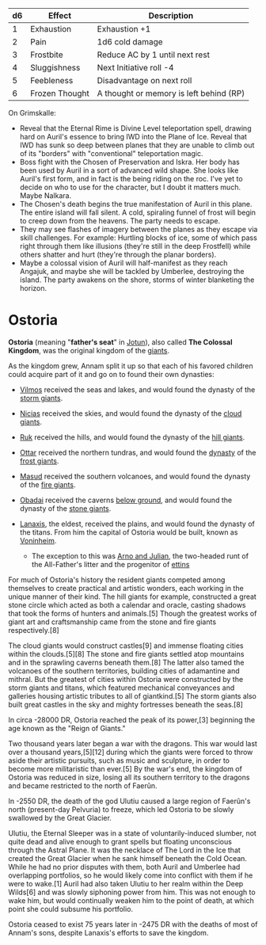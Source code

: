 | d6  | Effect         | Description                             |
| --- | -------------- | --------------------------------------- |
| 1   | Exhaustion     | Exhaustion +1                           |
| 2   | Pain           | 1d6 cold damage                         |
| 3   | Frostbite      | Reduce AC by 1 until next rest          |
| 4   | Sluggishness   | Next Initiative roll -4                 |
| 5   | Feebleness     | Disadvantage on next roll               |
| 6   | Frozen Thought | A thought or memory is left behind (RP) | 


On Grimskalle:

- Reveal that the Eternal Rime is Divine Level teleportation spell, drawing hard on Auril's essence to bring IWD into the Plane of Ice. Reveal that IWD has sunk so deep between planes that they are unable to climb out of its "borders" with "conventional" teleportation magic.
- Boss fight with the Chosen of Preservation and Iskra. Her body has been used by Auril in a sort of advanced wild shape. She looks like Auril's first form, and in fact is the being riding on the roc. I've yet to decide on who to use for the character, but I doubt it matters much. Maybe Nalkara.
- The Chosen's death begins the true manifestation of Auril in this plane. The entire island will fall silent. A cold, spiraling funnel of frost will begin to creep down from the heavens. The party needs to escape.
- They may see flashes of imagery between the planes as they escape via skill challenges. For example: Hurtling blocks of ice, some of which pass right through them like illusions (they're still in the deep Frostfell) while others shatter and hurt (they're through the planar borders).
- Maybe a colossal vision of Auril will half-manifest as they reach Angajuk, and maybe she will be tackled by Umberlee, destroying the island. The party awakens on the shore, storms of winter blanketing the horizon.




# Ostoria

**Ostoria** (meaning "**father's seat**" in [Jotun](https://forgottenrealms.fandom.com/wiki/Giant_language "Giant language")), also called **The Colossal Kingdom**, was the original kingdom of the [giants](https://forgottenrealms.fandom.com/wiki/Giant "Giant").

As the kingdom grew, Annam split it up so that each of his favored children could acquire part of it and go on to found their own dynasties:

- [Vilmos](https://forgottenrealms.fandom.com/wiki/Vilmos "Vilmos") received the seas and lakes, and would found the dynasty of the [storm giants](https://forgottenrealms.fandom.com/wiki/Storm_giant "Storm giant").
- [Nicias](https://forgottenrealms.fandom.com/wiki/Nicias "Nicias") received the skies, and would found the dynasty of the [cloud giants](https://forgottenrealms.fandom.com/wiki/Cloud_giant "Cloud giant").
- [Ruk](https://forgottenrealms.fandom.com/wiki/Ruk "Ruk") received the hills, and would found the dynasty of the [hill giants](https://forgottenrealms.fandom.com/wiki/Hill_giant "Hill giant").
- [Ottar](https://forgottenrealms.fandom.com/wiki/Ottar "Ottar") received the northern tundras, and would found the [dynasty](https://forgottenrealms.fandom.com/wiki/Jhoth%C3%BBn "Jhothûn") of the [frost giants](https://forgottenrealms.fandom.com/wiki/Frost_giant "Frost giant").
- [Masud](https://forgottenrealms.fandom.com/wiki/Masud "Masud") received the southern volcanoes, and would found the dynasty of the [fire giants](https://forgottenrealms.fandom.com/wiki/Fire_giant "Fire giant").
- [Obadai](https://forgottenrealms.fandom.com/wiki/Obadai "Obadai") received the caverns [below ground](https://forgottenrealms.fandom.com/wiki/Underdark "Underdark"), and would found the dynasty of the [stone giants](https://forgottenrealms.fandom.com/wiki/Stone_giant "Stone giant").
- [Lanaxis](https://forgottenrealms.fandom.com/wiki/Lanaxis "Lanaxis"), the eldest, received the plains, and would found the dynasty of the titans. From him the capital of Ostoria would be built, known as [Voninheim](https://forgottenrealms.fandom.com/wiki/Voninheim "Voninheim").
  
  - The exception to this was [Arno and Julian](https://forgottenrealms.fandom.com/wiki/Arno_and_Julian "Arno and Julian"), the two-headed runt of the All-Father's litter and the progenitor of [ettins](https://forgottenrealms.fandom.com/wiki/Ettin "Ettin")


For much of Ostoria's history the resident giants competed among themselves to create practical and artistic wonders, each working in the unique manner of their kind. The hill giants for example, constructed a great stone circle which acted as both a calendar and oracle, casting shadows that took the forms of hunters and animals.[5] Though the greatest works of giant art and craftsmanship came from the stone and fire giants respectively.[8]

The cloud giants would construct castles[9] and immense floating cities within the clouds.[5][8] The stone and fire giants settled atop mountains and in the sprawling caverns beneath them.[8] The latter also tamed the volcanoes of the southern territories, building cities of adamantine and mithral. But the greatest of cities within Ostoria were constructed by the storm giants and titans, which featured mechanical conveyances and galleries housing artistic tributes to all of giantkind.[5] The storm giants also built great castles in the sky and mighty fortresses beneath the seas.[8]

In circa -28000 DR, Ostoria reached the peak of its power,[3] beginning the age known as the "Reign of Giants."

Two thousand years later began a war with the dragons. This war would last over a thousand years,[5][12] during which the giants were forced to throw aside their artistic pursuits, such as music and sculpture, in order to become more militaristic than ever.[5] By the war's end, the kingdom of Ostoria was reduced in size, losing all its southern territory to the dragons and became restricted to the north of Faerûn.

In -2550 DR, the death of the god Ulutiu caused a large region of Faerûn's north (present-day Pelvuria) to freeze, which led Ostoria to be slowly swallowed by the Great Glacier. 

Ulutiu, the Eternal Sleeper was in a state of voluntarily-induced slumber, not quite dead and alive enough to grant spells but floating unconscious through the Astral Plane. It was the necklace of The Lord in the Ice that created the Great Glacier when he sank himself beneath the Cold Ocean. While he had no prior disputes with them, both Auril and Umberlee had overlapping portfolios, so he would likely come into conflict with them if he were to wake.[1] Auril had also taken Ulutiu to her realm within the Deep Wilds[6] and was slowly siphoning power from him. This was not enough to wake him, but would continually weaken him to the point of death, at which point she could subsume his portfolio.

Ostoria ceased to exist 75 years later in -2475 DR with the deaths of most of Annam's sons, despite Lanaxis's efforts to save the kingdom.